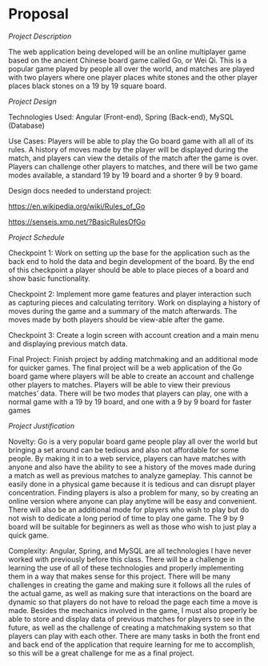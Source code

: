 # Proposal

*Project Description*

The web application being developed will be an online multiplayer game based on the ancient Chinese board game called Go, or Wei Qi. This is a popular game played by people all over the world, and matches are played with two players where one player places white stones and the other player places black stones on a 19 by 19 square board.

*Project Design*

Technologies Used: Angular (Front-end), Spring (Back-end), MySQL (Database)

Use Cases: Players will be able to play the Go board game with all all of its rules. A history of moves made by the player will be displayed during the match, and players can view the details of the match after the game is over. Players can challenge other players to matches, and there will be two game modes available, a standard 19 by 19 board and a shorter 9 by 9 board.

Design docs needed to understand project:

https://en.wikipedia.org/wiki/Rules_of_Go

https://senseis.xmp.net/?BasicRulesOfGo

*Project Schedule*

Checkpoint 1: Work on setting up the base for the application such as the back end to hold the data and begin development of the board. By the end of this checkpoint a player should be able to place pieces of a board and show basic functionality.

Checkpoint 2: Implement more game features and player interaction such as capturing pieces and calculating territory. Work on displaying a history of moves during the game and a summary of the match afterwards. The moves made by both players should be view-able after the game.

Checkpoint 3: Create a login screen with account creation and a main menu and displaying previous match data.

Final Project: Finish project by adding matchmaking and an additional mode for quicker games. The final project will be a web application of the Go board game where players will be able to create an account and challenge other players to matches. Players will be able to view their previous matches’ data. There will be two modes that players can play, one with a normal game with a 19 by 19 board, and one with a 9 by 9 board for faster games

*Project Justification*

Novelty: Go is a very popular board game people play all over the world but bringing a set around can be tedious and also not affordable for some people. By making it in to a web service, players can have matches with anyone and also have the ability to see a history of the moves made during a match as well as previous matches to analyze gameplay. This cannot be easily done in a physical game because it is tedious and can disrupt player concentration. Finding players is also a problem for many, so by creating an online version where anyone can play anytime will be easy and convenient. There will also be an additional mode for players who wish to play but do not wish to dedicate a long period of time to play one game. The 9 by 9 board will be suitable for beginners as well as those who wish to just play a quick game.

Complexity: Angular, Spring, and MySQL are all technologies I have never worked with previously before this class. There will be a challenge in learning the use of all of these technologies and properly implementing them in a way that makes sense for this project. There will be many challenges in creating the game and making sure it follows all the rules of the actual game, as well as making sure that interactions on the board are dynamic so that players do not have to reload the page each time a move is made. Besides the mechanics involved in the game, I must also properly be able to store and display data of previous matches for players to see in the future, as well as the challenge of creating a matchmaking system so that players can play with each other. There are many tasks in both the front end and back end of the application that require learning for me to accomplish, so this will be a great challenge for me as a final project.


